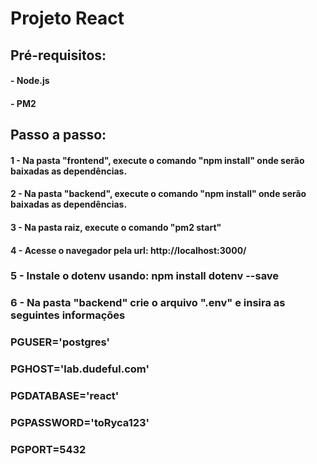 # Projeto React

## Pré-requisitos:

#### - Node.js

#### - PM2

## Passo a passo:

#### 1 - Na pasta "frontend", execute o comando "npm install" onde serão baixadas as dependências.

#### 2 - Na pasta "backend", execute o comando "npm install" onde serão baixadas as dependências.

#### 3 - Na pasta raiz, execute o comando "pm2 start"

#### 4 - Acesse o navegador pela url: http://localhost:3000/

### 5 - Instale o dotenv usando: npm install dotenv --save

### 6 - Na pasta "backend" crie o arquivo ".env" e insira as seguintes informações

### PGUSER='postgres'
### PGHOST='lab.dudeful.com'
### PGDATABASE='react'
### PGPASSWORD='toRyca123'
### PGPORT=5432
